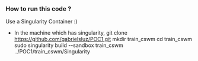### How to run this code ?
Use a Singularity Container :)
- In the machine which has singularity,
git clone https://github.com/gabrielsluz/POC1.git
mkdir train_cswm
cd train_cswm
sudo singularity build --sandbox train_cswm ../POC1/train_cswm/Singularity